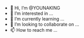 - 👋 Hi, I’m @YOUNAKING
- 👀 I’m interested in ...
- 🌱 I’m currently learning ...
- 💞️ I’m looking to collaborate on ...
- 📫 How to reach me ...

<!---
YOUNAKING/YOUNAKING is a ✨ special ✨ repository because its `README.md` (this file) appears on your GitHub profile.
You can click the Preview link to take a look at your changes.
--->
